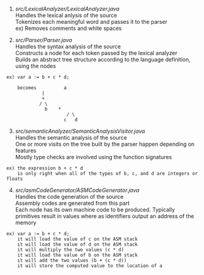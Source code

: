 1) *src/LexicalAnalyzer/LexicalAnalyzer.java*<br />
Handles the lexical anlysis of the source<br />
Tokenizes each meaningful word and passes it to the parser<br />
ex) Removes comments and white spaces<br />


2) *src/Parser/Parser.java*<br />
Handles the syntax analysis of the source<br />
Constructs a node for each token passed by the lexical analyzer<br />
Builds an abstract tree structure according to the language definition, using the nodes<br />
```
ex) var a := b + c * d;

    becomes       	 a
			 |
			 +
			/ \
		      b	   *
	                  / \
	                 c   d
```
				
				
3) *src/semanticAnalyzer/SemanticAnalysisVisitor.java*<br />
Handles the semantic analysis of the source<br />
One or more visits on the tree built by the parser happen depending on features<br />
Mostly type checks are involved using the function signatures<br />
```
ex) the expression b + c * d
    is only right when all of the types of b, c, and d are integers or floats
```	

4) *src/asmCodeGenerator/ASMCodeGenerator.java*<br />
Handles the code generation of the source<br />
Assembly codes are generated from this part<br />
Each node has its own machine code to be produced. Typically primitives result in values where as identifiers output an address of the memory<br />
```
ex) var a := b + c * d;
    it will load the value of c on the ASM stack    
    it will load the value of d on the ASM stack
    it will multiply the two values (c * d)
    it will load the value of b on the ASM stack
    it will add the two values (b + (c * d))
    it will store the computed value to the location of a
```
